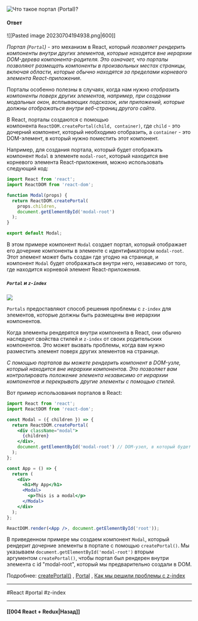 ![Что такое портал (`Portal`)?](https://youtu.be/RpcB5jnJvcI?t=342)

#### Ответ

![[Pasted image 20230704194938.png|600]]

*Портал (`Portal`)* - это механизм в React, который *позволяет рендерить компоненты внутри других элементов, которые находятся вне иерархии DOM-дерева компонента-родителя. Это означает, что порталы позволяют размещать компоненты в произвольных местах страницы, включая области, которые обычно находятся за пределами корневого элемента React-приложения*.

Порталы особенно полезны в случаях, когда нам нужно *отобразить компоненты поверх других элементов, например, при создании модальных окон, всплывающих подсказок, или приложений, которые должны отображаться внутри веб-страниц другого сайта*.

В React, порталы создаются с помощью компонента `ReactDOM.createPortal(child, container)`, где `child` - это дочерний компонент, который необходимо отобразить, а `container` - это DOM-элемент, в который нужно поместить этот компонент.

Например, для создания портала, который будет отображать компонент `Modal` в элементе `modal-root`, который находится вне корневого элемента React-приложения, можно использовать следующий код:

```jsx
import React from 'react';
import ReactDOM from 'react-dom';

function Modal(props) {
  return ReactDOM.createPortal(
    props.children,
    document.getElementById('modal-root')
  );
}

export default Modal;
```

В этом примере компонент `Modal` создает портал, который отображает его дочерние компоненты в элементе с идентификатором `modal-root`. Этот элемент может быть создан где угодно на странице, и компонент `Modal` будет отображаться внутри него, независимо от того, где находится корневой элемент React-приложения.

##### `Portal` и `z-index`

![](https://www.youtube.com/watch?v=w4CPbE_efWw)

`Portals` предоставляют способ решения проблемы с `z-index` для элементов, которые должны быть размещены вне иерархии компонентов.

Когда элементы рендерятся внутри компонента в React, они обычно наследуют свойства стилей и `z-index` от своих родительских компонентов. Это может вызвать проблемы, когда вам нужно разместить элемент поверх других элементов на странице.

*С помощью порталов вы можете рендерить компонент в DOM-узле, который находится вне иерархии компонентов. Это позволяет вам контролировать положение элемента независимо от иерархии компонентов и перекрывать другие элементы с помощью стилей.*

Вот пример использования порталов в React:

```jsx
import React from 'react';
import ReactDOM from 'react-dom';

const Modal = ({ children }) => {
  return ReactDOM.createPortal(
    <div className="modal">
      {children}
    </div>,
    document.getElementById('modal-root') // DOM-узел, в который будет рендериться портал
  );
};

const App = () => {
  return (
    <div>
      <h1>My App</h1>
      <Modal>
        <p>This is a modal</p>
      </Modal>
    </div>
  );
};

ReactDOM.render(<App />, document.getElementById('root'));
```

В приведенном примере мы создаем компонент `Modal`, который рендерит дочерние элементы в портале с помощью `createPortal()`. Мы указываем `document.getElementById('modal-root')` вторым аргументом `createPortal()`, чтобы портал был рендерен внутри элемента с id "modal-root", который мы предварительно создали в DOM.

Подробнее: [createPortal()](https://ru.legacy.reactjs.org/docs/react-dom.html#createportal) , [Portal](https://habr.com/ru/companies/smartprogress/articles/306096/) , [Как мы решили проблемы с z-index](https://habr.com/ru/articles/553592/)

____
#React #portal #z-index 

____

#### [[004 React + Redux|Назад]]